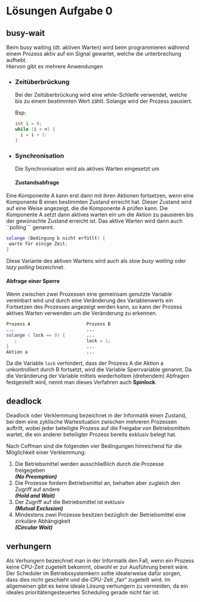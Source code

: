 # Lösungen Aufgabe 0

## busy-wait

Beim busy waiting (dt. aktiven Warten) wird beim programmieren während einem Prozess aktiv auf ein Signal gewartet, welche die unterbrechung aufhebt. <br>
Hiervon gibt es mehrere Anwendungen
- ### Zeitüberbrückung

  Bei der Zeitüberbrückung wird eine while-Schleife verwendet, welche bis zu einem bestimmten Wert zählt. Solange wird der Prozess pausiert.

  Bsp:
  ```java
  int i = 0;
  while (i < n) {
    i = i + 1:
  }
  ```
- ### Synchronisation

  Die Synchronisation wird als aktives Warten eingesetzt um

  #### Zustandsabfrage

Eine Komponente A kann erst dann mit ihren Aktionen fortsetzen, wenn eine Komponente B einen bestimmten Zustand erreicht hat. Dieser Zustand wird auf eine Weise angezeigt, die die Komponente A prüfen kann. Die Komponente A setzt dann aktives warten ein um die Aktion zu pausieren bis der gewünschte Zustand erreicht ist. Das aktive Warten wird dann auch ``polling``` genannt.
  ```java
  solange (Bedingung b nicht erfüllt) {
   warte für einige Zeit;
  }
  ```
  Diese Variante des aktiven Wartens wird auch als *slow busy waiting* oder *lazy polling* bezeichnet.

  #### Abfrage einer Sperre

  Wenn zwischen zwei Prozessen eine gemeinsam genutzte Variable vereinbart wird und durch eine Veränderung des Variablenwerts ein Fortsetzen des Prozesses angezeigt werden kann, so kann der Prozess aktives Warten verwenden um die Veränderung zu erkennen.
  ```java
  Prozess A                     Prozess B
  ...                           ...
  solange ( lock == 0) {        ...
     ;                          lock = 1;
  }                             ...
  Aktion a                      ...                           
  ```
Da die Variable ```lock``` verhindert, dass der Prozess A die Aktion a unkontrolliert durch B fortsetzt, wird die Variable Sperrvariable genannt. Da die Veränderung der Variable mittels wiederholtem (drehendem) Abfragen festgestellt wird, nennt man dieses Verfahren auch **Spinlock**.

## deadlock

Deadlock oder Verklemmung bezeichnet in der Informatik einen Zustand, bei dem eine zyklische Wartesituation zwischen mehreren Prozessen auftritt, wobei jeder beteiligte Prozess auf die Freigabe von Betriebsmitteln wartet, die ein anderer beteiligter Prozess bereits exklusiv belegt hat.

Nach Coffman sind die folgenden vier Bedingungen hinreichend für die Möglichkeit einer Verklemmung:

1. Die Betriebsmittel werden ausschließlich durch die Prozesse freigegeben<br>***(No Preemption)***
2. Die Prozesse fordern Betriebsmittel an, behalten aber zugleich den Zugriff auf andere <br>***(Hold and Wait)***
3. Der Zugriff auf die Betriebsmittel ist exklusiv <br>***(Mutual Exclusion)***
4. Mindestens zwei Prozesse besitzen bezüglich der Betriebsmittel eine zirkuläre Abhängigkeit <br>***(Circular Wait)***


## verhungern

Als Verhungern bezeichnet man in der Informatik den Fall, wenn ein Prozess keine CPU-Zeit zugeteilt bekommt, obwohl er zur Ausführung bereit wäre. Der Scheduler im Betriebssystemkern sollte idealerweise dafür sorgen, dass dies nicht geschieht und die CPU-Zeit „fair“ zugeteilt wird. Im allgemeinen gibt es keine ideale Lösung verhungern zu vermeiden, da ein ideales prioritätengesteuertes Scheduling gerade nicht fair ist.
